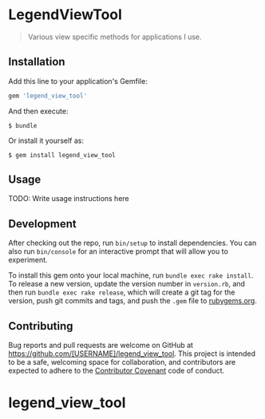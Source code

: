 # LegendViewTool

> Various view specific methods for applications I use.

## Installation

Add this line to your application's Gemfile:

```ruby
gem 'legend_view_tool'
```

And then execute:

    $ bundle

Or install it yourself as:

    $ gem install legend_view_tool

## Usage

TODO: Write usage instructions here

## Development

After checking out the repo, run `bin/setup` to install dependencies. You can also run `bin/console` for an interactive prompt that will allow you to experiment.

To install this gem onto your local machine, run `bundle exec rake install`. To release a new version, update the version number in `version.rb`, and then run `bundle exec rake release`, which will create a git tag for the version, push git commits and tags, and push the `.gem` file to [rubygems.org](https://rubygems.org).

## Contributing

Bug reports and pull requests are welcome on GitHub at https://github.com/[USERNAME]/legend_view_tool. This project is intended to be a safe, welcoming space for collaboration, and contributors are expected to adhere to the [Contributor Covenant](http://contributor-covenant.org) code of conduct.

# legend_view_tool
